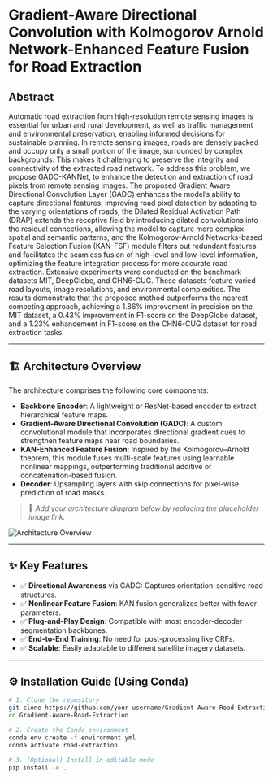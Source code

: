# Gradient-Aware Directional Convolution with Kolmogorov Arnold Network-Enhanced Feature Fusion for Road Extraction

## Abstract

Automatic road extraction from high-resolution remote sensing images is essential for urban and rural development, as well as traffic management and environmental preservation, enabling informed decisions for sustainable planning. In remote sensing images, roads are densely packed and occupy only a small portion of the image, surrounded by complex backgrounds. This makes it challenging to preserve the integrity and connectivity of the extracted road network. To address this problem, we propose GADC-KANNet, to enhance the detection and extraction of road pixels from remote sensing images. The proposed Gradient Aware Directional Convolution Layer (GADC) enhances the model’s ability to capture directional features, improving road pixel detection by adapting to the varying orientations of roads; the Dilated Residual Activation Path (DRAP) extends the receptive field by introducing dilated convolutions into the residual connections, allowing the model to capture more complex spatial and semantic patterns; and the Kolmogorov-Arnold Networks-based Feature Selection Fusion (KAN-FSF) module filters out redundant features and facilitates the seamless fusion of high-level and low-level information, optimizing the feature integration process for more accurate road extraction. Extensive experiments were conducted on the benchmark datasets MIT, DeepGlobe, and CHN6-CUG. These datasets feature varied road layouts, image resolutions, and environmental complexities. The results demonstrate that the proposed method outperforms the nearest competing approach, achieving a 1.86% improvement in precision on the MIT dataset, a 0.43% improvement in F1-score on the DeepGlobe dataset, and a 1.23% enhancement in F1-score on the CHN6-CUG dataset for road extraction tasks.

---

## 🏗 Architecture Overview

The architecture comprises the following core components:

- **Backbone Encoder**: A lightweight or ResNet-based encoder to extract hierarchical feature maps.
- **Gradient-Aware Directional Convolution (GADC)**: A custom convolutional module that incorporates directional gradient cues to strengthen feature maps near road boundaries.
- **KAN-Enhanced Feature Fusion**: Inspired by the Kolmogorov–Arnold theorem, this module fuses multi-scale features using learnable nonlinear mappings, outperforming traditional additive or concatenation-based fusion.
- **Decoder**: Upsampling layers with skip connections for pixel-wise prediction of road masks.

> 📌 *Add your architecture diagram below by replacing the placeholder image link.*

![Architecture Overview](https://your-domain.com/architecture-diagram.png)

---

## ✨ Key Features

- ✅ **Directional Awareness** via GADC: Captures orientation-sensitive road structures.
- ✅ **Nonlinear Feature Fusion**: KAN fusion generalizes better with fewer parameters.
- ✅ **Plug-and-Play Design**: Compatible with most encoder-decoder segmentation backbones.
- ✅ **End-to-End Training**: No need for post-processing like CRFs.
- ✅ **Scalable**: Easily adaptable to different satellite imagery datasets.

---

## ⚙ Installation Guide (Using Conda)

```bash
# 1. Clone the repository
git clone https://github.com/your-username/Gradient-Aware-Road-Extraction.git
cd Gradient-Aware-Road-Extraction

# 2. Create the Conda environment
conda env create -f environment.yml
conda activate road-extraction

# 3. (Optional) Install in editable mode
pip install -e .

